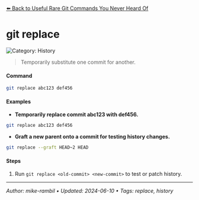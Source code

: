 [⬅️ Back to Useful Rare Git Commands You Never Heard Of](./useful-rare-git-commands-you-never-heard-of.md)

# git replace <old-commit> <new-commit>


![Category: History](https://img.shields.io/badge/Category-History-blue)
> Temporarily substitute one commit for another.


#### Command
```sh
git replace abc123 def456
```

#### Examples
- **Temporarily replace commit abc123 with def456.**


```sh
git replace abc123 def456
```
- **Graft a new parent onto a commit for testing history changes.**


```sh
git replace --graft HEAD~2 HEAD
```


#### Steps
1. Run `git replace <old-commit> <new-commit>` to test or patch history.


---

_Author: mike-rambil • Updated: 2024-06-10 • Tags: replace, history_
